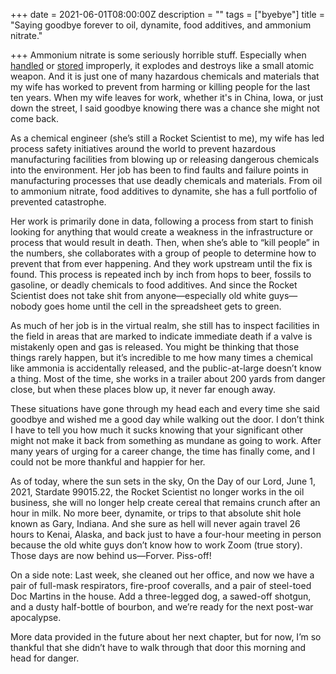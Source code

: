 +++
date = 2021-06-01T08:00:00Z
description = ""
tags = ["byebye"]
title = "Saying goodbye forever to oil, dynamite, food additives, and ammonium nitrate."

+++
Ammonium nitrate is some seriously horrible stuff. Especially when [handled](https://www.youtube.com/watch?v=jzDC3iKbTzY) or [stored](https://www.youtube.com/watch?v=93tV6-0Ugwk) improperly, it explodes and destroys like a small atomic weapon. And it is just one of many hazardous chemicals and materials that my wife has worked to prevent from harming or killing people for the last ten years. When my wife leaves for work, whether it's in China, Iowa, or just down the street, I said goodbye knowing there was a chance she might not come back.

As a chemical engineer (she’s still a Rocket Scientist to me), my wife has led process safety initiatives around the world to prevent hazardous manufacturing facilities from blowing up or releasing dangerous chemicals into the environment. Her job has been to find faults and failure points in manufacturing processes that use deadly chemicals and materials. From oil to ammonium nitrate, food additives to dynamite, she has a full portfolio of prevented catastrophe.

Her work is primarily done in data, following a process from start to finish looking for anything that would create a weakness in the infrastructure or process that would result in death. Then, when she’s able to “kill people” in the numbers, she collaborates with a group of people to determine how to prevent that from ever happening. And they work upstream until the fix is found. This process is repeated inch by inch from hops to beer, fossils to gasoline, or deadly chemicals to food additives. And since the Rocket Scientist does not take shit from anyone—especially old white guys—nobody goes home until the cell in the spreadsheet gets to green.

As much of her job is in the virtual realm, she still has to inspect facilities in the field in areas that are marked to indicate immediate death if a valve is mistakenly open and gas is released. You might be thinking that those things rarely happen, but it’s incredible to me how many times a chemical like ammonia is accidentally released, and the public-at-large doesn’t know a thing. Most of the time, she works in a trailer about 200 yards from danger close, but when these places blow up, it never far enough away.

These situations have gone through my head each and every time she said goodbye and wished me a good day while walking out the door. I don’t think I have to tell you how much it sucks knowing that your significant other might not make it back from something as mundane as going to work. After many years of urging for a career change, the time has finally come, and I could not be more thankful and happier for her.

As of today, where the sun sets in the sky, On the Day of our Lord, June 1, 2021, Stardate 99015.22, the Rocket Scientist no longer works in the oil business, she will no longer help create cereal that remains crunch after an hour in milk. No more beer, dynamite, or trips to that absolute shit hole known as Gary, Indiana. And she sure as hell will never again travel 26 hours to Kenai, Alaska, and back just to have a four-hour meeting in person because the old white guys don’t know how to work Zoom (true story). Those days are now behind us—Forver. Piss-off!

On a side note: Last week, she cleaned out her office, and now we have a pair of full-mask respirators, fire-proof coveralls, and a pair of steel-toed Doc Martins in the house. Add a three-legged dog, a sawed-off shotgun, and a dusty half-bottle of bourbon, and we’re ready for the next post-war apocalypse.

More data provided in the future about her next chapter, but for now, I’m so thankful that she didn’t have to walk through that door this morning and head for danger.